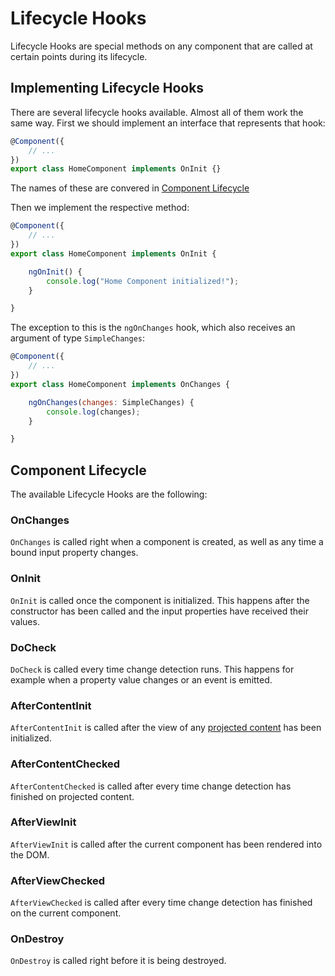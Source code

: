 # Lifecycle Hooks
Lifecycle Hooks are special methods on any component that are called at certain points during its lifecycle.

## Implementing Lifecycle Hooks
There are several lifecycle hooks available. Almost all of them work the same way.
First we should implement an interface that represents that hook:
```js
@Component({
    // ...
})
export class HomeComponent implements OnInit {}
```
The names of these are convered in [Component Lifecycle](#component-lifecycle)

Then we implement the respective method:
```js
@Component({
    // ...
})
export class HomeComponent implements OnInit {

    ngOnInit() {
        console.log("Home Component initialized!");
    }

}
```

The exception to this is the `ngOnChanges` hook, which also receives an argument of type `SimpleChanges`:
```js
@Component({
    // ...
})
export class HomeComponent implements OnChanges {

    ngOnChanges(changes: SimpleChanges) {
        console.log(changes);
    }

}
```

## Component Lifecycle
The available Lifecycle Hooks are the following:

### OnChanges
`OnChanges` is called right when a component is created, as well as any time a bound input property changes.

### OnInit
`OnInit` is called once the component is initialized. This happens after the constructor has been called and the input properties have received their values.

### DoCheck
`DoCheck` is called every time change detection runs. This happens for example when a property value changes or an event is emitted.

### AfterContentInit
`AfterContentInit` is called after the view of any [projected content](./databinding.md#content-projection) has been initialized. 

### AfterContentChecked
`AfterContentChecked` is called after every time change detection has finished on projected content.

### AfterViewInit
`AfterViewInit` is called after the current component has been rendered into the DOM.

### AfterViewChecked
`AfterViewChecked` is called after every time change detection has finished on the current component.

### OnDestroy
`OnDestroy` is called right before it is being destroyed.